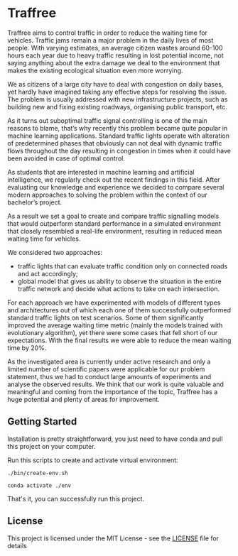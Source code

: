 # Traffree

Traffree aims to control traffic in order to reduce the waiting time for vehicles. Traffic jams remain a major problem in the daily lives of most people. With varying estimates, an average citizen wastes around 60-100 hours each year due to heavy traffic resulting in lost potential income, not saying anything about the extra damage we deal to the environment that makes the existing ecological situation even more worrying.

We as citizens of a large city have to deal with congestion on daily bases, yet hardly have imagined taking any effective steps for resolving the issue. The problem is usually addressed with new infrastructure projects, such as building new and fixing existing roadways, organising public transport, etc.

As it turns out suboptimal traffic signal controlling is one of the main reasons to blame, that’s why recently this problem became quite popular in machine learning applications. Standard traffic lights operate with alteration of predetermined phases that obviously can not deal with dynamic traffic flows throughout the day resulting in congestion in times when it could have been avoided in case of optimal control.

As students that are interested in machine learning and artificial intelligence, we regularly check out the recent findings in this field. After evaluating our knowledge and experience we decided to compare several modern approaches to solving the problem within the context of our bachelor’s project.

As a result we set a goal to create and compare traffic signalling models that would outperform standard performance in a simulated environment that closely resembled a real-life environment, resulting in reduced mean waiting time for vehicles.

We considered two approaches:
* traffic lights that can evaluate traffic condition only on connected roads and act accordingly;
* global model that gives us ability to observe the situation in the entire traffic network and decide what actions to take on each intersection.

For each approach we have experimented with models of different types and architectures out of which each one of them successfully outperformed standard traffic lights on test scenarios. Some of them significantly improved the average waiting time metric (mainly the models trained with evolutionary algorithm), yet there were some cases that fell short of our expectations. With the final results we were able to reduce the mean waiting time by 20%.

As the investigated area is currently under active research and only a limited number of scientific papers were applicable for our problem statement, thus we had to conduct large amounts of experiments and analyse the observed results. We think that our work is quite valuable and meaningful and coming from the importance of the topic, Traffree has a huge potential and plenty of areas for improvement.


## Getting Started

Installation is pretty straightforward, you just need to have conda and pull this project on your computer. 

Run this scripts to create and activate virtual environment: 
```
./bin/create-env.sh
```
```
conda activate ./env
```

That's it, you can successfully run this project.

## License

This project is licensed under the MIT License - see the [LICENSE](LICENSE) file for details
